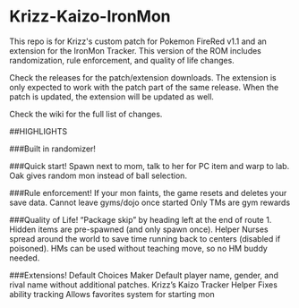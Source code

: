# Krizz-Kaizo-IronMon
This repo is for Krizz's custom patch for Pokemon FireRed v1.1 and an extension for the IronMon Tracker. This version of the ROM includes randomization, rule enforcement, and quality of life changes.

Check the releases for the patch/extension downloads. The extension is only expected to work with the patch part of the same release. When the patch is updated, the extension will be updated as well.

Check the wiki for the full list of changes.


##HIGHLIGHTS

###Built in randomizer!

###Quick start! 
  Spawn next to mom, talk to her for PC item and warp to lab. 
  Oak gives random mon instead of ball selection.

###Rule enforcement!
  If your mon faints, the game resets and deletes your save data.
  Cannot leave gyms/dojo once started
  Only TMs are gym rewards

###Quality of Life!
  “Package skip” by heading left at the end of route 1.
  Hidden items are pre-spawned (and only spawn once).
  Helper Nurses spread around the world to save time running back to centers (disabled if poisoned).
  HMs can be used without teaching move, so no HM buddy needed.
  
###Extensions!
  Default Choices Maker
    Default player name, gender, and rival name without additional patches. 
  Krizz’s Kaizo Tracker Helper
    Fixes ability tracking
    Allows favorites system for starting mon
